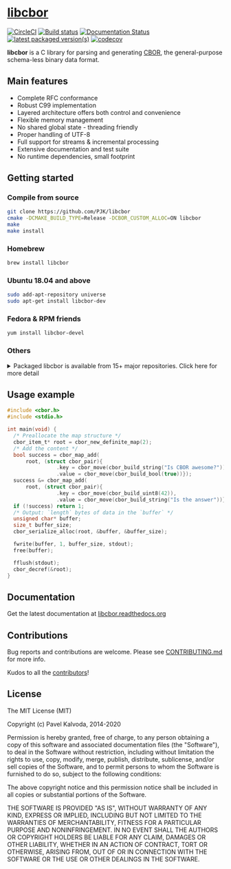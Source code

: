 # [libcbor](https://github.com/PJK/libcbor)

[![CircleCI](https://circleci.com/gh/PJK/libcbor/tree/master.svg?style=svg)](https://circleci.com/gh/PJK/libcbor/tree/master)
[![Build status](https://ci.appveyor.com/api/projects/status/8kkmvmefelsxp5u2?svg=true)](https://ci.appveyor.com/project/PJK/libcbor)
[![Documentation Status](https://readthedocs.org/projects/libcbor/badge/?version=latest)](https://readthedocs.org/projects/libcbor/?badge=latest)
[![latest packaged version(s)](https://repology.org/badge/latest-versions/libcbor.svg)](https://repology.org/project/libcbor/versions)
[![codecov](https://codecov.io/gh/PJK/libcbor/branch/master/graph/badge.svg)](https://codecov.io/gh/PJK/libcbor)

**libcbor** is a C library for parsing and generating [CBOR](https://tools.ietf.org/html/rfc7049), the general-purpose schema-less binary data format.

## Main features
 - Complete RFC conformance
 - Robust C99 implementation
 - Layered architecture offers both control and convenience
 - Flexible memory management
 - No shared global state - threading friendly
 - Proper handling of UTF-8
 - Full support for streams & incremental processing
 - Extensive documentation and test suite
 - No runtime dependencies, small footprint
 
## Getting started

### Compile from source

```bash
git clone https://github.com/PJK/libcbor
cmake -DCMAKE_BUILD_TYPE=Release -DCBOR_CUSTOM_ALLOC=ON libcbor
make
make install
```

### Homebrew

```bash
brew install libcbor
```

### Ubuntu 18.04 and above

```bash
sudo add-apt-repository universe
sudo apt-get install libcbor-dev
```

### Fedora & RPM friends

```bash
yum install libcbor-devel
```

### Others 

<details>
  <summary>Packaged libcbor is available from 15+ major repositories. Click here for more detail</summary>
  
  [![Packaging status](https://repology.org/badge/vertical-allrepos/libcbor.svg)](https://repology.org/project/libcbor/versions)
</details>

## Usage example

```c
#include <cbor.h>
#include <stdio.h>

int main(void) {
  /* Preallocate the map structure */
  cbor_item_t* root = cbor_new_definite_map(2);
  /* Add the content */
  bool success = cbor_map_add(
      root, (struct cbor_pair){
                .key = cbor_move(cbor_build_string("Is CBOR awesome?")),
                .value = cbor_move(cbor_build_bool(true))});
  success &= cbor_map_add(
      root, (struct cbor_pair){
                .key = cbor_move(cbor_build_uint8(42)),
                .value = cbor_move(cbor_build_string("Is the answer"))});
  if (!success) return 1;
  /* Output: `length` bytes of data in the `buffer` */
  unsigned char* buffer;
  size_t buffer_size;
  cbor_serialize_alloc(root, &buffer, &buffer_size);

  fwrite(buffer, 1, buffer_size, stdout);
  free(buffer);

  fflush(stdout);
  cbor_decref(&root);
}
```

## Documentation
Get the latest documentation at [libcbor.readthedocs.org](http://libcbor.readthedocs.org/)

## Contributions

Bug reports and contributions are welcome. Please see [CONTRIBUTING.md](https://github.com/PJK/libcbor/blob/master/CONTRIBUTING.md) for more info.

Kudos to all the [contributors](https://github.com/PJK/libcbor/graphs/contributors)!

## License
The MIT License (MIT)

Copyright (c) Pavel Kalvoda, 2014-2020

Permission is hereby granted, free of charge, to any person obtaining a copy
of this software and associated documentation files (the "Software"), to deal
in the Software without restriction, including without limitation the rights
to use, copy, modify, merge, publish, distribute, sublicense, and/or sell
copies of the Software, and to permit persons to whom the Software is
furnished to do so, subject to the following conditions:

The above copyright notice and this permission notice shall be included in all
copies or substantial portions of the Software.

THE SOFTWARE IS PROVIDED "AS IS", WITHOUT WARRANTY OF ANY KIND, EXPRESS OR
IMPLIED, INCLUDING BUT NOT LIMITED TO THE WARRANTIES OF MERCHANTABILITY,
FITNESS FOR A PARTICULAR PURPOSE AND NONINFRINGEMENT. IN NO EVENT SHALL THE
AUTHORS OR COPYRIGHT HOLDERS BE LIABLE FOR ANY CLAIM, DAMAGES OR OTHER
LIABILITY, WHETHER IN AN ACTION OF CONTRACT, TORT OR OTHERWISE, ARISING FROM,
OUT OF OR IN CONNECTION WITH THE SOFTWARE OR THE USE OR OTHER DEALINGS IN THE
SOFTWARE.
